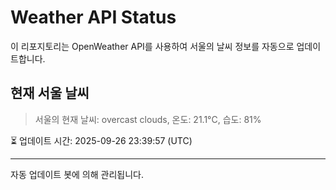 
# Weather API Status

이 리포지토리는 OpenWeather API를 사용하여 서울의 날씨 정보를 자동으로 업데이트합니다.

## 현재 서울 날씨
> 서울의 현재 날씨: overcast clouds, 온도: 21.1°C, 습도: 81%

⏳ 업데이트 시간: 2025-09-26 23:39:57 (UTC)

---
자동 업데이트 봇에 의해 관리됩니다.
